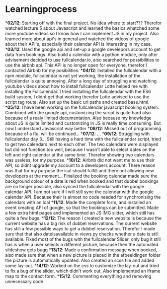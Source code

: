 # Learningprocess


*__02/12__: Starting off with the final project. No idea where to start??? Therefor watched lecture 5 about Javascript and learned the basics whatched some more youtube videos so I know how I can implement JS in my project.
Also learned more about api's in general and watched the videos of google about their API's, especially their calendar API is interesting in my case.
*__03/12__: Used the google api and set-up a google develepors account to get data from bookings. Also build a calendar with a python module, only after advisement decided to use fullcalendar.io, also searched for possibilities to use the airbnb api. This API is no longer open for everyone, therefor I contacted Airbnb for my posibilities.
*__04/12__: Installed the fullcalendar with a npm module, fullcalendar is not yet working, the installation of the fullcalendar is quite annoying. After a long day of struggling and watching youtube videos about how to install fullcalendar Lotte helped me with installing the Fullcalendar. I tried installing the fullcalendar with the ES6 build system, I didnt get that working therefor Lotte advised to use the script tag route. Also set up the basic url paths and created base.html.
*__05/12__: I have been working on the fullcalendar javascript booking system. Combined with the google api, customizing the script is quite hard also because of a realy limited documentation. Also because my knowledge about JS is quite limited and customizing in JS is really time consuming. But now I understand Javascript way better
*__06/12__: Missed out of programming because of a flu, will be continued...
*__07/12__: ...
*__09/12__: Struggling with fullcalendar day 3... Still having a hard time with the fullcalendar script, tried to get two calendars next to each other. The two calendars were displayed but did not function too well, because I wasn't able to select dates on the left and right calendar at the same time. Therefor showing two calendars was useless, for my purpose.
*__10/12__: Airbnb did not want me to use their API, so didnt upgrade my account to a developers account. There reason was that for my purpose the ical should fulfill and there not allowing new developers at the moment... Finalized the booking calendar made sure the background colour of a date is red when booked and that dubbel bookings are no longer possible, also synced the fullcalendar with the google calendar API. I am not sure if I will still sync the calendar with the google calendar API. Because their is almost no code needed for synchronising the calendars with an Ical 
*__11/12__: Made the complete form, and installed an event creating API of google, so that the bookings can be submitted. Made a few extra html pages and implemented an JS IMG slider, which still has quite a few bugs.
*__12/12__: The reason I created a new website is because the current website has a big risk of dubbel reservations. The current website has still a few possible ways to get a dubbel reservation. Therefor I made sure that that also dateisavailable in views.py checks whether a date is still available. Fixed most of the bugs with the fullcalendar Slider, only bug it still has is when a user selects a different picture, because then the automated slideshow gets bugg
*__13/12__: Made a confirmation message when booked, also made sure that when a new picture is placed in the afbeeldingen folder the picture is automatically updated. Also created an scss file and added some lay-out.
*__14/12__: Worked on the css to customize the lay-out and tried to fix a bug of the slider, which didn't work out. Also implemented an iframe map to the contact form.
*__15/12__: Commenting everything and removing unnecessary code